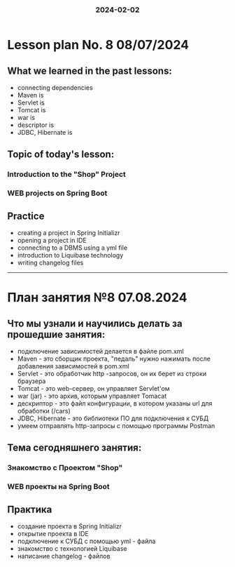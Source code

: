 
<h3 style="text-align: center; padding-bottom: 14px">2024-02-02</h3>

# Lesson plan No. 8 08/07/2024

## What we learned in the past lessons:
- connecting dependencies
- Maven is
- Servlet is
- Tomcat is
- war is
- descriptor is
- JDBC, Hibernate is

## Topic of today's lesson:

### Introduction to the "Shop" Project

### WEB projects on Spring Boot

## Practice
- creating a project in Spring Initializr
- opening a project in IDE
- connecting to a DBMS using a yml file
- introduction to Liquibase technology
- writing changelog files

___

# План занятия №8 07.08.2024

## Что мы узнали и научились делать за прошедшие занятия:
- подключение зависимостей делается в файле pom.xml
- Maven - это сборщик проекта, "педаль" нужно нажимать после добавления зависимостей в pom.xml
- Servlet - это обработчик http -запросов, он их берет из строки браузера
- Tomcat - это web-сервер, он управляет Servlet'ом
- war (jar) - это архив, которым управляет Tomacat 
- дескриптор - это файл конфигурации, в котором указаны url для обработки (/cars)
- JDBC, Hibernate - это библиотеки ПО для подключения к СУБД
- умеем отправлять http-запросы с помощью программы Postman


## Тема сегодняшнего занятия:

### Знакомство с Проектом "Shop"

### WEB проекты на Spring Boot


## Практика
- создание проекта в Spring Initializr
- открытие проекта в IDE
- подключение к СУБД с помощью yml - файла
- знакомство с технологией Liquibase
- написание changelog - файлов

